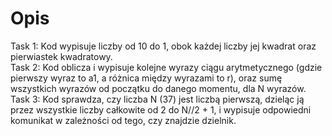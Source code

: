 # Opis
Task 1: Kod wypisuje liczby od 10 do 1, obok każdej liczby jej kwadrat oraz pierwiastek kwadratowy.<br />
Task 2: Kod oblicza i wypisuje kolejne wyrazy ciągu arytmetycznego (gdzie pierwszy wyraz to a1, a różnica między wyrazami to r), oraz sumę wszystkich wyrazów od początku do danego momentu, dla N wyrazów.<br />
Task 3: Kod sprawdza, czy liczba N (37) jest liczbą pierwszą, dzieląc ją przez wszystkie liczby całkowite od 2 do N//2 + 1, i wypisuje odpowiedni komunikat w zależności od tego, czy znajdzie dzielnik.<br />
